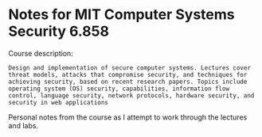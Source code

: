 # Notes for MIT Computer Systems Security 6.858

Course description:

```
Design and implementation of secure computer systems. Lectures cover threat models, attacks that compromise security, and techniques for achieving security, based on recent research papers. Topics include operating system (OS) security, capabilities, information flow control, language security, network protocols, hardware security, and security in web applications
```

Personal notes from the course as I attempt to work through the lectures and labs.
